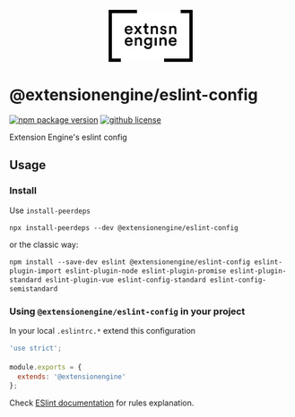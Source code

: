 <p align="center">
  <a href="#">
    <img width="150" src="logo.png">
  </a>
</p>

# @extensionengine/eslint-config
[![npm package version](https://badgen.net/npm/v/@extensionengine/eslint-config)](https://npm.im/@extensionengine/eslint-config) [![github license](https://badgen.net/github/license/extensionengine/eslint-config)](https://github.com/extensionengine/eslint-config/blob/master/LICENSE)

Extension Engine's eslint config

## Usage

### Install

Use `install-peerdeps`

```
npx install-peerdeps --dev @extensionengine/eslint-config
```
or the classic way:
```
npm install --save-dev eslint @extensionengine/eslint-config eslint-plugin-import eslint-plugin-node eslint-plugin-promise eslint-plugin-standard eslint-plugin-vue eslint-config-standard eslint-config-semistandard
```

### Using `@extensionengine/eslint-config` in your project
In your local `.eslintrc.*` extend this configuration

```js
'use strict';

module.exports = {
  extends: '@extensionengine'
};
```

Check [ESlint documentation](https://eslint.org/docs/rules/) for rules explanation. 
